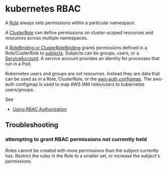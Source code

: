 # kubernetes RBAC

A [Role](https://kubernetes.io/docs/reference/access-authn-authz/rbac/#role-and-clusterrole) always sets permissions within a particular namespace.

A [ClusterRole](https://kubernetes.io/docs/reference/access-authn-authz/rbac/#role-and-clusterrole) can define permissions on cluster-scoped resources and resources across multiple namespaces.

A [RoleBinding or ClusterRoleBinding](https://kubernetes.io/docs/reference/access-authn-authz/rbac/#rolebinding-and-clusterrolebinding) grants permissions defined in a Role/CusterRole to [subjects](https://kubernetes.io/docs/reference/access-authn-authz/rbac/#referring-to-subjects). Subjects can be groups, users, or a [ServiceAccount](https://kubernetes.io/docs/tasks/configure-pod-container/configure-service-account/). A service account provides an identity for processes that run in a Pod.

Kubernetes users and groups are not resources. Instead they are data that can be used as in a Role, ClusterRole, or the [aws-auth configmap](aws-eks-auth.md). The aws-auth configmap is used to map AWS IAM roles/users to kubernetes users/groups.

See

- [Using RBAC Authorization](https://kubernetes.io/docs/reference/access-authn-authz/rbac/)

## Troubleshooting

### attempting to grant RBAC permissions not currently held

Roles cannot be created with more permissions than the subject currently has. Restrict the rules in the Role to a smaller set, or increase the subject's permissions.
